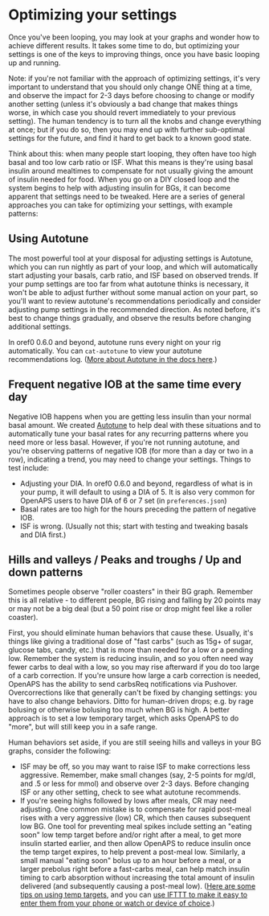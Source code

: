 # Optimizing your settings

Once you've been looping, you may look at your graphs and wonder how to achieve different results. It takes some time to do, but optimizing your settings is one of the keys to improving things, once you have basic looping up and running.

Note: if you're not familiar with the approach of optimizing settings, it's very important to understand that you should only change ONE thing at a time, and observe the impact for 2-3 days before choosing to change or modify another setting (unless it's obviously a bad change that makes things worse, in which case you should revert immediately to your previous setting). The human tendency is to turn all the knobs and change everything at once; but if you do so, then you may end up with further sub-optimal settings for the future, and find it hard to get back to a known good state. 

Think about this: when many people start looping, they often have too high basal and too low carb ratio or ISF. What this means is they're using basal insulin around mealtimes to compensate for not usually giving the amount of insulin needed for food. When you go on a DIY closed loop and the system begins to help with adjusting insulin for BGs, it can become apparent that settings need to be tweaked. Here are a series of general approaches you can take for optimizing your settings, with example patterns:

## Using Autotune

The most powerful tool at your disposal for adjusting settings is Autotune, which you can run nightly as part of your loop, and which will automatically start adjusting your basals, carb ratio, and ISF based on observed trends.  If your pump settings are too far from what autotune thinks is necessary, it won't be able to adjust further without some manual action on your part, so you'll want to review autotune's recommendations periodically and consider adjusting pump settings in the recommended direction.  As noted before, it's best to change things gradually, and observe the results before changing additional settings.

In oref0 0.6.0 and beyond, autotune runs every night on your rig automatically. You can `cat-autotune` to view your autotune recommendations log. ([More about Autotune in the docs here](http://openaps.readthedocs.io/en/latest/docs/Customize-Iterate/autotune.html).)

## Frequent negative IOB at the same time every day

Negative IOB happens when you are getting less insulin than your normal basal amount. We created [Autotune](http://openaps.readthedocs.io/en/latest/docs/Customize-Iterate/autotune.html) to help deal with these situations and to automatically tune your basal rates for any recurring patterns where you need more or less basal. However, if you're not running autotune, and you're observing patterns of negative IOB (for more than a day or two in a row), indicating a trend, you may need to change your settings. Things to test include:

* Adjusting your DIA. In oref0 0.6.0 and beyond, regardless of what is in your pump, it will default to using a DIA of 5. It is also very common for OpenAPS users to have DIA of 6 or 7 set (in `preferences.json`)
* Basal rates are too high for the hours preceding the pattern of negative IOB.
* ISF is wrong. (Usually not this; start with testing and tweaking basals and DIA first.)

## Hills and valleys / Peaks and troughs / Up and down patterns

Sometimes people observe "roller coasters" in their BG graph. Remember this is all relative - to different people, BG rising and falling by 20 points may or may not be a big deal (but a 50 point rise or drop might feel like a roller coaster).

First, you should eliminate human behaviors that cause these. Usually, it's things like giving a traditional dose of "fast carbs" (such as 15g+ of sugar, glucose tabs, candy, etc.) that is more than needed for a low or a pending low. Remember the system is reducing insulin, and so you often need way fewer carbs to deal with a low, so you may rise afterward if you do too large of a carb correction. If you're unsure how large a carb correction is needed, OpenAPS has the ability to send carbsReq notifications via Pushover. Overcorrections like that generally can't be fixed by changing settings: you have to also change behaviors. Ditto for human-driven drops; e.g. by rage bolusing or otherwise bolusing too much when BG is high. A better approach is to set a low temporary target, which asks OpenAPS to do "more", but will still keep you in a safe range.

Human behaviors set aside, if you are still seeing hills and valleys in your BG graphs, consider the following:
* ISF may be off, so you may want to raise ISF to make corrections less aggressive. Remember, make small changes (say, 2-5 points for mg/dl, and .5 or less for mmol) and observe over 2-3 days. Before changing ISF or any other setting, check to see what autotune recommends.
* If you're seeing highs followed by lows after meals, CR may need adjusting. One common mistake is to compensate for rapid post-meal rises with a very aggressive (low) CR, which then causes subsequent low BG. One tool for preventing meal spikes include setting an "eating soon" low temp target before and/or right after a meal, to get more insulin started earlier, and then allow OpenAPS to reduce insulin once the temp target expires, to help prevent a post-meal low. Similarly, a small manual "eating soon" bolus up to an hour before a meal, or a larger prebolus right before a fast-carbs meal, can help match insulin timing to carb absorption without increasing the total amount of insulin delivered (and subsequently causing a post-meal low). ([Here are some tips on using temp targets](http://openaps.readthedocs.io/en/latest/docs/Customize-Iterate/usability-considerations.html#how-can-you-make-adjustments-to-insulin-delivery-while-on-the-go-optimizing-with-temporary-targets), and you can [use IFTTT to make it easy to enter them from your phone or watch or device of choice](http://openaps.readthedocs.io/en/latest/docs/Customize-Iterate/ifttt-integration.html).)


